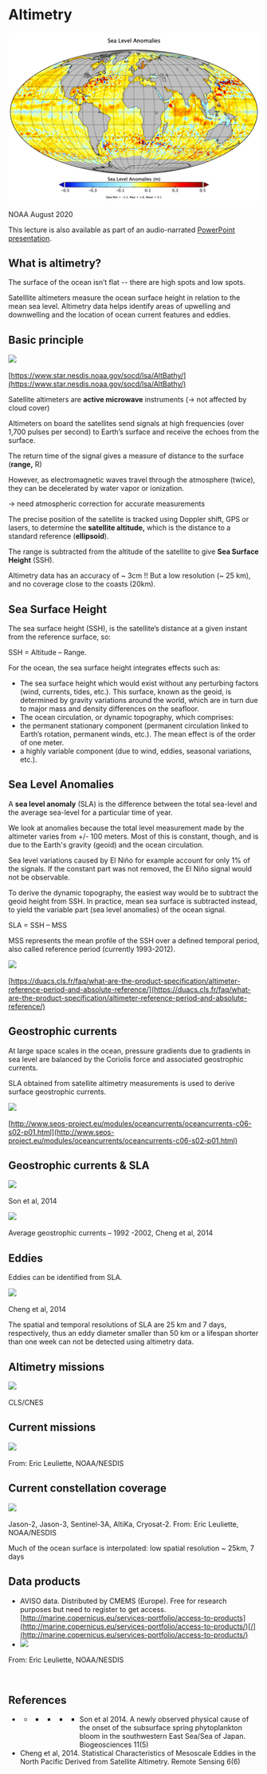 # Altimetry

![](../.gitbook/assets/sla_globe.png)

NOAA August 2020

This lecture is also available as part of an audio-narrated [PowerPoint presentation](https://oceanwatch.pifsc.noaa.gov/files/hawaii2020/05-Salinity-Winds-Altimetry.pptx).

## What is altimetry? <a id="what-is-altimetry"></a>

The surface of the ocean isn’t flat -- there are high spots and low spots.

Satelllite altimeters measure the ocean surface height in relation to the mean sea level. Altimetry data helps identify areas of upwelling and downwelling and the location of ocean current features and eddies.

## Basic principle <a id="basic-principle"></a>

![](https://gblobscdn.gitbook.com/assets%2F-LylLNCSXaUER_FiqDSx%2F-Lz8vETWUDNW8v-cuXEV%2F-Lz9FGq4aboLFaogm02k%2Fimage.png?alt=media&token=c87132b4-c131-48a7-92ad-909a19a63c8e)

[https://www.star.nesdis.noaa.gov/socd/lsa/AltBathy/](https://www.star.nesdis.noaa.gov/socd/lsa/AltBathy/)

Satellite altimeters are **active microwave** instruments \(-&gt; not affected by cloud cover\)

Altimeters on board the satellites send signals at high frequencies \(over 1,700 pulses per second\) to Earth’s surface and receive the echoes from the surface.

The return time of the signal gives a measure of distance to the surface \(**range,** R\)

However, as electromagnetic waves travel through the atmosphere \(twice\), they can be decelerated by water vapor or ionization.

-&gt; need atmospheric correction for accurate measurements

The precise position of the satellite is tracked using Doppler shift, GPS or lasers, to determine the **satellite altitude,** which is the distance to a standard reference \(**ellipsoid**\).

The range is subtracted from the altitude of the satellite to give **Sea Surface Height** \(SSH\).

Altimetry data has an accuracy of ~ 3cm !! But a low resolution \(~ 25 km\), and no coverage close to the coasts \(20km\).

## Sea Surface Height <a id="sea-surface-height"></a>

The sea surface height \(SSH\), is the satellite’s distance at a given instant from the reference surface, so:

SSH = Altitude – Range.

For the ocean, the sea surface height integrates effects such as:

* The sea surface height which would exist without any perturbing factors \(wind, currents, tides, etc.\). This surface, known as the geoid, is determined by gravity variations around the world, which are in turn due to major mass and density differences on the seafloor.
* The ocean circulation, or dynamic topography, which comprises:
* the permanent stationary component \(permanent circulation linked to Earth’s rotation, permanent winds, etc.\). The mean effect is of the order of one meter.
* a highly variable component \(due to wind, eddies, seasonal variations, etc.\).

## Sea Level Anomalies <a id="sea-level-anomalies"></a>

A **sea level anomaly** \(SLA\) is the difference between the total sea-level and the average sea-level for a particular time of year.

We look at anomalies because the total level measurement made by the altimeter varies from +/- 100 meters. Most of this is constant, though, and is due to the Earth's gravity \(geoid\) and the ocean circulation.

Sea level variations caused by El Niño for example account for only 1% of the signals. If the constant part was not removed, the El Niño signal would not be observable.

To derive the dynamic topography, the easiest way would be to subtract the geoid height from SSH. In practice, mean sea surface is subtracted instead, to yield the variable part \(sea level anomalies\) of the ocean signal.

SLA = SSH – MSS

MSS represents the mean profile of the SSH over a defined temporal period, also called reference period \(currently 1993-2012\).

![](https://gblobscdn.gitbook.com/assets%2F-LylLNCSXaUER_FiqDSx%2F-Lz8vETWUDNW8v-cuXEV%2F-Lz9GhPmiA144sagqftT%2Fimage.png?alt=media&token=4c6f50ff-e671-414d-b349-094b99554539)

[https://duacs.cls.fr/faq/what-are-the-product-specification/altimeter-reference-period-and-absolute-reference/](https://duacs.cls.fr/faq/what-are-the-product-specification/altimeter-reference-period-and-absolute-reference/)

## Geostrophic currents <a id="geostrophic-currents"></a>

At large space scales in the ocean, pressure gradients due to gradients in sea level are balanced by the Coriolis force and associated geostrophic currents.

SLA obtained from satellite altimetry measurements is used to derive surface geostrophic currents.

![](https://gblobscdn.gitbook.com/assets%2F-LylLNCSXaUER_FiqDSx%2F-Lz9GlyeuT-QJ8yZ79Kv%2F-Lz9H4udKtmGGtUAETfT%2Fimage.png?alt=media&token=00391bee-45f8-4a29-bab1-3d12e538073b)

[http://www.seos-project.eu/modules/oceancurrents/oceancurrents-c06-s02-p01.html](http://www.seos-project.eu/modules/oceancurrents/oceancurrents-c06-s02-p01.html)

## Geostrophic currents & SLA <a id="geostrophic-currents-and-sla"></a>

![](https://gblobscdn.gitbook.com/assets%2F-LylLNCSXaUER_FiqDSx%2F-Lz9GlyeuT-QJ8yZ79Kv%2F-Lz9HG8jAgBIvEbl6Nk3%2Fimage.png?alt=media&token=c0370973-aca9-4616-a99d-b2bce626957d)

Son et al, 2014

![](https://gblobscdn.gitbook.com/assets%2F-LylLNCSXaUER_FiqDSx%2F-Lz9GlyeuT-QJ8yZ79Kv%2F-Lz9HOGPIraPgEBirTKX%2Fimage.png?alt=media&token=04229fcc-5106-4b6d-9268-3aac862a908b)

Average geostrophic currents – 1992 -2002, Cheng et al, 2014

## Eddies <a id="eddies"></a>

Eddies can be identified from SLA.

![](https://gblobscdn.gitbook.com/assets%2F-LylLNCSXaUER_FiqDSx%2F-Lz9GlyeuT-QJ8yZ79Kv%2F-Lz9HbqUJ8ab8Gax7CRa%2Fimage.png?alt=media&token=c423b5c2-ac47-44f8-9ab0-073c4ada576a)

Cheng et al, 2014

The spatial and temporal resolutions of SLA are 25 km and 7 days, respectively, thus an eddy diameter smaller than 50 km or a lifespan shorter than one week can not be detected using altimetry data.

## Altimetry missions <a id="altimetry-missions"></a>

![](https://gblobscdn.gitbook.com/assets%2F-LylLNCSXaUER_FiqDSx%2F-Lz9GlyeuT-QJ8yZ79Kv%2F-Lz9HlFwrDlqGro8Iq3f%2Fimage.png?alt=media&token=5f382b00-342a-4674-8bc2-32d9d3617251)

CLS/CNES

## Current missions <a id="current-missions"></a>

![](https://gblobscdn.gitbook.com/assets%2F-LylLNCSXaUER_FiqDSx%2F-Lz9GlyeuT-QJ8yZ79Kv%2F-Lz9Ht9JsotY3soNFC9s%2Fimage.png?alt=media&token=80cf661c-f204-4051-9153-6ae48efd16fe)

From: Eric Leuliette, NOAA/NESDIS

## Current constellation coverage <a id="current-constellation-coverage"></a>

![](https://gblobscdn.gitbook.com/assets%2F-LylLNCSXaUER_FiqDSx%2F-Lz9GlyeuT-QJ8yZ79Kv%2F-Lz9I3ma9E9gfgFnsUJw%2Fimage.png?alt=media&token=caf1bd00-6f96-47b7-adf0-491658403839)

Jason-2, Jason-3, Sentinel-3A, AltiKa, Cryosat-2. From: Eric Leuliette, NOAA/NESDIS

Much of the ocean surface is interpolated: low spatial resolution ~ 25km, 7 days

## Data products <a id="data-products"></a>

* AVISO data. Distributed by CMEMS \(Europe\). Free for research purposes but need to register to get access. [http://marine.copernicus.eu/services-portfolio/access-to-products](http://marine.copernicus.eu/services-portfolio/access-to-products/)​[/](http://marine.copernicus.eu/services-portfolio/access-to-products/)
* ![](https://gblobscdn.gitbook.com/assets%2F-LylLNCSXaUER_FiqDSx%2F-Lz9GlyeuT-QJ8yZ79Kv%2F-Lz9IjQal50T5MWp3l0E%2Fimage.png?alt=media&token=dfa18b69-5a75-45fe-b5c6-45711b879cb3)

From: Eric Leuliette, NOAA/NESDIS

​

## References <a id="references"></a>

* * * * * * Son et al 2014. A newly observed physical cause of the onset of the subsurface spring phytoplankton bloom in the southwestern East Sea/Sea of Japan. Biogeosciences 11\(5\)
* Cheng et al, 2014. Statistical Characteristics of Mesoscale Eddies in the North Pacific Derived from Satellite Altimetry. Remote Sensing 6\(6\)

​ ​

​ ​

